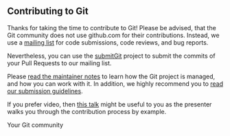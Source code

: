## Contributing to Git

Thanks for taking the time to contribute to Git! Please be advised, that the 
Git community does not use github.com for their contributions. Instead, we use 
a [mailing list](http://public-inbox.org/git/) for code submissions, code 
reviews, and bug reports. 

Nevertheless, you can use the [submitGit](http://submitgit.herokuapp.com/) 
project to submit the commits of your Pull Requests to our mailing list.

Please [read the maintainer notes](http://repo.or.cz/w/git.git?a=blob_plain;f=MaintNotes;hb=todo) 
to learn how the Git project is managed, and how you can work with it. 
In addition, we highly recommend you to [read our submission guidelines](../Documentation/SubmittingPatches).

If you prefer video, then [this talk](https://www.youtube.com/watch?v=Q7i_qQW__q4&feature=youtu.be&t=6m4s) 
might be useful to you as the presenter walks you through the contribution 
process by example.

Your Git community
